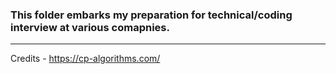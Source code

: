 ### This folder embarks my preparation for technical/coding interview at various comapnies. 


---

Credits - https://cp-algorithms.com/
